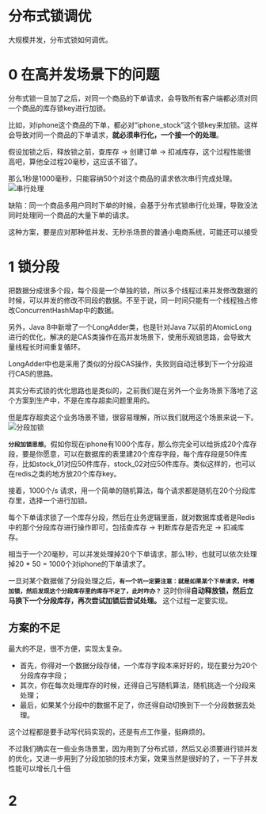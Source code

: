# 分布式锁调优

大规模并发，分布式锁如何调优。

# 0 在高并发场景下的问题

分布式锁一旦加了之后，对同一个商品的下单请求，会导致所有客户端都必须对同一个商品的库存锁key进行加锁。

比如，对iphone这个商品的下单，都必对“iphone_stock”这个锁key来加锁。这样会导致对同一个商品的下单请求，**就必须串行化，一个接一个的处理**。

假设加锁之后，释放锁之前，查库存 -> 创建订单 -> 扣减库存，这个过程性能很高吧，算他全过程20毫秒，这应该不错了。

那么1秒是1000毫秒，只能容纳50个对这个商品的请求依次串行完成处理。
![串行处理](https://img-blog.csdnimg.cn/20181129102513849.png?x-oss-process=image/watermark,type_ZmFuZ3poZW5naGVpdGk,shadow_10,text_aHR0cHM6Ly9ibG9nLmNzZG4ubmV0L2VsdWFuc2hpMTI=,size_16,color_FFFFFF,t_70)

缺陷：同一个商品多用户同时下单的时候，会基于分布式锁串行化处理，导致没法同时处理同一个商品的大量下单的请求。

这种方案，要是应对那种低并发、无秒杀场景的普通小电商系统，可能还可以接受

# 1 锁分段

把数据分成很多个段，每个段是一个单独的锁，所以多个线程过来并发修改数据的时候，可以并发的修改不同段的数据。不至于说，同一时间只能有一个线程独占修改ConcurrentHashMap中的数据。

另外，Java 8中新增了一个LongAdder类，也是针对Java 7以前的AtomicLong进行的优化，解决的是CAS类操作在高并发场景下，使用乐观锁思路，会导致大量线程长时间重复循环。

LongAdder中也是采用了类似的分段CAS操作，失败则自动迁移到下一个分段进行CAS的思路。

其实分布式锁的优化思路也是类似的，之前我们是在另外一个业务场景下落地了这个方案到生产中，不是在库存超卖问题里用的。

但是库存超卖这个业务场景不错，很容易理解，所以我们就用这个场景来说一下。
![分段加锁](https://img-blog.csdnimg.cn/20181129103251228.png?x-oss-process=image/watermark,type_ZmFuZ3poZW5naGVpdGk,shadow_10,text_aHR0cHM6Ly9ibG9nLmNzZG4ubmV0L2VsdWFuc2hpMTI=,size_16,color_FFFFFF,t_70)

**`分段加锁思想`**。假如你现在iphone有1000个库存，那么你完全可以给拆成20个库存段，要是你愿意，可以在数据库的表里建20个库存字段，每个库存段是50件库存，比如stock_01对应50件库存，stock_02对应50件库存。类似这样的，也可以在redis之类的地方放20个库存key。

接着，1000个/s 请求，用一个简单的随机算法，每个请求都是随机在20个分段库存里，选择一个进行加锁。

每个下单请求锁了一个库存分段，然后在业务逻辑里面，就对数据库或者是Redis中的那个分段库存进行操作即可，包括查库存 -> 判断库存是否充足 -> 扣减库存。

相当于一个20毫秒，可以并发处理掉20个下单请求，那么1秒，也就可以依次处理掉20 * 50 = 1000个对iphone的下单请求了。

一旦对某个数据做了分段处理之后，**`有一个坑一定要注意：就是如果某个下单请求，咔嚓加锁，然后发现这个分段库存里的库存不足了，此时咋办？`**
这时你得**自动释放锁，然后立马换下一个分段库存，再次尝试加锁后尝试处理。** 这个过程一定要实现。

## 方案的不足

最大的不足，很不方便，实现太复杂。

- 首先，你得对一个数据分段存储，一个库存字段本来好好的，现在要分为20个分段库存字段；
- 其次，你在每次处理库存的时候，还得自己写随机算法，随机挑选一个分段来处理；
- 最后，如果某个分段中的数据不足了，你还得自动切换到下一个分段数据去处理。

这个过程都是要手动写代码实现的，还是有点工作量，挺麻烦的。

不过我们确实在一些业务场景里，因为用到了分布式锁，然后又必须要进行锁并发的优化，又进一步用到了分段加锁的技术方案，效果当然是很好的了，一下子并发性能可以增长几十倍

# 2 